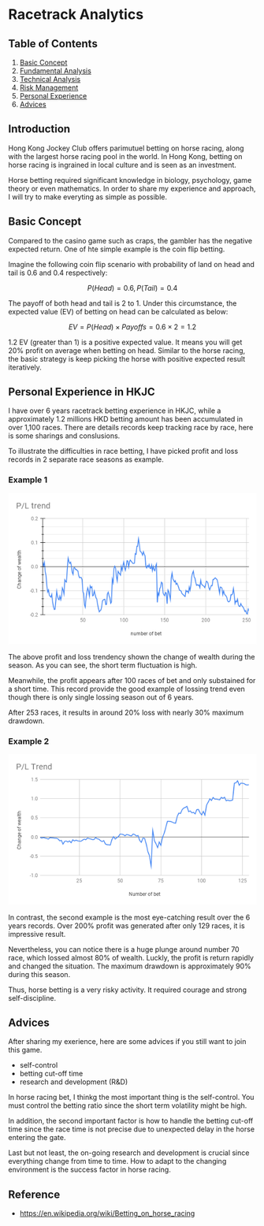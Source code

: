 <!--
 * @Author: Joe
 * @Date: 2024-10-12 10:55:44
 * @LastEditors: joe skchan222@gmail.com
 * @LastEditTime: 2024-10-13 15:45:16
 * @FilePath: /racetrack-analytics/README.md
 * @Description: 
 * 
 * Copyright (c) 2024, All Rights Reserved. 
-->
# Racetrack Analytics

## Table of Contents
1. [Basic Concept](#basic-concept)
2. [Fundamental Analysis](./fundamental-analysis/README.md#fundamental-analytics)
3. [Technical Analysis](./technical-analysis/README.md#technical-analytics)
4. [Risk Management](./risk-management/README.md#risk-management)
5. [Personal Experience](#personal-experience-in-hkjc)
6. [Advices](#advices)

## Introduction

Hong Kong Jockey Club offers parimutuel betting on horse racing, along with the largest horse racing pool in the world. In Hong Kong, betting on horse racing is ingrained in local culture and is seen as an investment.

Horse betting required significant knowledge in biology, psychology, game theory or even mathematics. In order to share my experience and approach, I will try to make everyting as simple as possible.

## Basic Concept

Compared to the casino game such as craps, the gambler has the negative expected return. One of hte simple example is the coin flip betting.

Imagine the following coin flip scenario with probability of land on head and tail is 0.6 and 0.4 respectively:
```math
P(Head) = 0.6,
P(Tail) = 0.4
```
The payoff of both head and tail is 2 to 1. Under this circumstance, the expected value (EV) of betting on head can be calculated as below:
```math
EV = P(Head) \times Payoffs = 0.6 \times 2 = 1.2
```
1.2 EV (greater than 1) is a positive expected value. It means you will get 20% profit on average when betting on head. Similar to the horse racing, the basic strategy is keep picking the horse with positive expected result iteratively.

## Personal Experience in HKJC

I have over 6 years racetrack betting experience in HKJC, while a approximately 1.2 millions HKD betting amount has been accumulated in over 1,100 races. There are details records keep tracking race by race, here is some sharings and conslusions.

To illustrate the difficulties in race betting, I have picked profit and loss records in 2 separate race seasons as example.

### Example 1

![alt text](./images/P_L%20trend_example1.png "Title")

The above profit and loss trendency shown the change of wealth during the season. As you can see, the short term fluctuation is high. 

Meanwhile, the profit appears after 100 races of bet and only substained for a short time. This record provide the good example of lossing trend even though there is only single lossing season out of 6 years.

After 253 races, it results in around 20% loss with nearly 30% maximum drawdown.

### Example 2

![alt text](./images/P_L%20trend.png "Title")

In contrast, the second example is the most eye-catching result over the 6 years records. Over 200% profit was generated after only 129 races, it is impressive result. 

Nevertheless, you can notice there is a huge plunge around number 70 race, which lossed almost 80% of wealth. Luckly, the profit is return rapidly and changed the situation. The maximum drawdown is approximately 90% during this season.

Thus, horse betting is a very risky activity. It required courage and strong self-discipline.

## Advices

After sharing my exerience, here are some advices if you still want to join this game.

- self-control
- betting cut-off time
- research and development (R&D)

In horse racing bet, I thinkg the most important thing is the self-control. You must control the betting ratio since the short term volatility might be high.

In addition, the second important factor is how to handle the betting cut-off time since the race time is not precise due to unexpected delay in the horse entering the gate.

Last but not least, the on-going research and development is crucial since everything change from time to time. How to adapt to the changing environment is the success factor in horse racing.

## Reference
- https://en.wikipedia.org/wiki/Betting_on_horse_racing